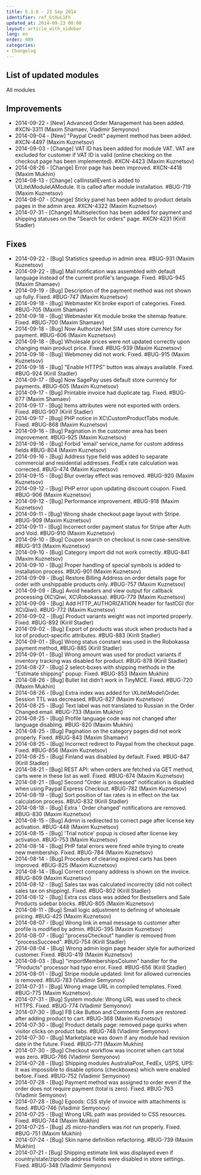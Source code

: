 ```yaml
---
title: 5.1.6 - 23 Sep 2014
identifier: ref_GtXuL1Fh
updated_at: 2014-09-23 00:00
layout: article_with_sidebar
lang: en
order: 989
categories:
- Changelog
---
```


## List of updated modules

All modules

## Improvements

*   2014-09-22 - [New] Advanced Order Management has been added. #XCN-3311 (Maxim Shamaev, Vladimir Semyonov)
*   2014-09-04 - [New] "Paypal Credit" payment method has been added. #XCN-4497 (Maxim Kuznetsov)
*   2014-09-03 - [Change] VAT ID has been added for module VAT. VAT are excluded for customer if VAT ID is valid (online checking on the checkout page has been implemented). #XCN-4423 (Maxim Kuznetsov)
*   2014-08-26 - [Change] Error page has been improved. #XCN-4418 (Maxim Mukhin)
*   2014-08-13 - [Change] callInstallEvent is added to \XLite\Module\AModule. It is called after module installation. #BUG-719 (Maxim Kuznetsov)
*   2014-08-07 - [Change] Sticky panel has been added to product details pages in the admin area. #XCN-4322 (Maxim Kuznetsov)
*   2014-07-31 - [Change] Multiselection has been added for payment and shipping statuses on the "Search for orders" page. #XCN-4231 (Kirill Stadler)

## Fixes

*   2014-09-22 - [Bug] Statistics speedup in admin area. #BUG-931 (Maxim Kuznetsov)
*   2014-09-22 - [Bug] Mail notification was assembled with default language instead of the current profile's language. Fixed. #BUG-945 (Maxim Shamaev)
*   2014-09-19 - [Bug] Description of the payment method was not shown up fully. Fixed. #BUG-747 (Maxim Kuznetsov)
*   2014-09-18 - [Bug] Webmaster Kit broke export of categories. Fixed. #BUG-705 (Maxim Shamaev)
*   2014-09-18 - [Bug] Webmaster Kit module broke the sitemap feature. Fixed. #BUG-700 (Maxim Shamaev)
*   2014-09-18 - [Bug] Now Authorize.Net SIM uses store currency for payment. #BUG-606 (Maxim Kuznetsov)
*   2014-09-18 - [Bug] Wholesale prices were not updated correctly upon changing main product price. Fixed. #BUG-939 (Maxim Kuznetsov)
*   2014-09-18 - [Bug] Webmoney did not work. Fixed. #BUG-915 (Maxim Kuznetsov)
*   2014-09-18 - [Bug] "Enable HTTPS" button was always available. Fixed. #BUG-924 (Kirill Stadler)
*   2014-09-17 - [Bug] Now SagePay uses default store currency for payments. #BUG-605 (Maxim Kuznetsov)
*   2014-09-17 - [Bug] Printable invoice had duplicate <html> tag. Fixed. #BUG-677 (Maxim Shamaev)
*   2014-09-17 - [Bug] Items attributes were not exported with orders. Fixed. #BUG-907 (Kirill Stadler)
*   2014-09-17 - [Bug] PHP notice in XC\CustomProductTabs module. Fixed. #BUG-868 (Maxim Kuznetsov)
*   2014-09-16 - [Bug] Pagination in the customer area has been improvement. #BUG-925 (Maxim Kuznetsov)
*   2014-09-16 - [Bug] Forbid 'email' service_name for custom address fields #BUG-804 (Maxim Kuznetsov)
*   2014-09-16 - [Bug] Address type field was added to separate commercial and residential addresses. FedEx rate calculation was corrected. #BUG-474 (Maxim Kuznetsov)
*   2014-09-15 - [Bug] Blur overlay effect was removed. #BUG-920 (Maxim Kuznetsov)
*   2014-09-12 - [Bug] PHP error upon updating discount coupon. Fixed. #BUG-906 (Maxim Kuznetsov)
*   2014-09-12 - [Bug] Performance improvement. #BUG-918 (Maxim Kuznetsov)
*   2014-09-11 - [Bug] Wrong shade checkout page layout with Stripe. #BUG-909 (Maxim Kuznetsov)
*   2014-09-11 - [Bug] Incorrect order payment status for Stripe after Auth and Void. #BUG-910 (Maxim Kuznetsov)
*   2014-09-10 - [Bug] Coupon search on checkout is now case-sensitive. #BUG-913 (Maxim Kuznetsov)
*   2014-09-10 - [Bug] Category import did not work correctly. #BUG-841 (Maxim Kuznetsov)
*   2014-09-10 - [Bug] Proper handling of special symbols is added to installation process. #BUG-901 (Maxim Kuznetsov)
*   2014-09-09 - [Bug] Restore Billing Address on order details page for order with unshippable products only. #BUG-757 (Maxim Kuznetsov)
*   2014-09-09 - [Bug] Avoid headers and view output for callback processing (XC\Qiwi, XC\Robokassa). #BUG-779 (Maxim Kuznetsov)
*   2014-09-09 - [Bug] Add HTTP_AUTHORIZATION header for fastCGI (for XC\Qiwi). #BUG-772 (Maxim Kuznetsov)
*   2014-09-02 - [Bug] Product variants weight was not imported properly. Fixed. #BUG-892 (Kirill Stadler)
*   2014-09-02 - [Bug] Export of products was stuck when products had a lot of product-specific attributes. #BUG-883 (Kirill Stadler)
*   2014-09-01 - [Bug] Wrong status constant was used in the Robokassa payment method, #BUG-885 (Kirill Stadler)
*   2014-09-01 - [Bug] Wrong amount was used for product variants if inventory tracking was disabled for product. #BUG-878 (Kirill Stadler)
*   2014-08-27 - [Bug] 2 select-boxes with shipping methods in the "Estimate shipping" popup. Fixed. #BUG-853 (Maxim Mukhin)
*   2014-08-26 - [Bug] Bullet list didn't work in TinyMCE. Fixed. #BUG-720 (Maxim Mukhin)
*   2014-08-26 - [Bug] Extra index was added for \XLite\Model\Order. Session TTL was decreased. #BUG-827 (Maxim Kuznetsov)
*   2014-08-25 - [Bug] Text label was not translated to Russian in the Order Changed email. #BUG-733 (Maxim Mukhin)
*   2014-08-25 - [Bug] Profile language code was not changed after language disabling. #BUG-820 (Maxim Mukhin)
*   2014-08-25 - [Bug] Pagination on the category pages did not work properly. Fixed. #BUG-843 (Maxim Shamaev)
*   2014-08-25 - [Bug] Incorrect redirect to Paypal from the checkout page. Fixed. #BUG-856 (Maxim Kuznetsov)
*   2014-08-25 - [Bug] Finland was disabled by default. Fixed. #BUG-847 (Kirill Stadler)
*   2014-08-21 - [Bug] REST API: when orders are fetched via GET method, carts were in these list as well. Fixed. #BUG-674 (Maxim Kuznetsov)
*   2014-08-21 - [Bug] Second "Order is processed" notification is disabled when using Paypal Express Checkout. #BUG-782 (Maxim Kuznetsov)
*   2014-08-19 - [Bug] Sort position of tax rates is in effect on the tax calculation process. #BUG-832 (Kirill Stadler)
*   2014-08-18 - [Bug] Extra ' Order changed' notifications are removed. #BUG-830 (Maxim Kuznetsov)
*   2014-08-15 - [Bug] Admin is redirected to correct page after license key activation. #BUG-448 (Maxim Kuznetsov)
*   2014-08-15 - [Bug] 'Trial notice' popup is closed after license key activation. #BUG-753 (Maxim Kuznetsov)
*   2014-08-14 - [Bug] PHP fatal errors were fired while trying to create new membership. Fixed. #BUG-784 (Maxim Kuznetsov)
*   2014-08-14 - [Bug] Procedure of clearing expired carts has been improved. #BUG-825 (Maxim Kuznetsov)
*   2014-08-14 - [Bug] Correct company address is shown on the invoice. #BUG-809 (Maxim Kuznetsov)
*   2014-08-12 - [Bug] Sales tax was calculated incorrectly (did not collect sales tax on shipping). Fixed. #BUG-802 (Kirill Stadler)
*   2014-08-12 - [Bug] Extra css class was added for Bestsellers and Sale Products sidebar blocks. #BUG-805 (Maxim Kuznetsov)
*   2014-08-11 - [Bug] Small logic adjustment to defining of wholesale pricing. #BUG-425 (Maxim Kuznetsov)
*   2014-08-07 - [Bug] Wrong link in email message to customer after profile is modified by admin. #BUG-395 (Maxim Kuznetsov)
*   2014-08-07 - [Bug] "processCheckout" handler is removed from "processSucceed". #BUG-754 (Kirill Stadler)
*   2014-08-04 - [Bug] Wrong admin login page header style for authorized customer. Fixed. #BUG-419 (Maxim Kuznetsov)
*   2014-08-03 - [Bug] "importMembershipsColumn" handler for the "Products" processor had typo error. Fixed. #BUG-656 (Kirill Stadler)
*   2014-08-01 - [Bug] Stripe module updated: limit for allowed currencies is removed. #BUG-783 (Vladimir Semyonov)
*   2014-07-31 - [Bug] Wrong image URL in compiled templates. Fixed. #BUG-775 (Maxim Kuznetsov)
*   2014-07-31 - [Bug] System module: Wrong URL was used to check HTTPS. Fixed. #BUG-774 (Vladimir Semyonov)
*   2014-07-30 - [Bug] FB Like Button and Comments Form are restored after adding product to cart. #BUG-368 (Maxim Kuznetsov)
*   2014-07-30 - [Bug] Product details page: removed page quirks when visitor clicks on product tabs. #BUG-748 (Vladimir Semyonov)
*   2014-07-30 - [Bug] Marketplace was down if any module had revision date in the future. Fixed. #BUG-771 (Maxim Mukhin)
*   2014-07-30 - [Bug] Checkout workflow was incorret when cart total was zero. #BUG-766 (Vladimir Semyonov)
*   2014-07-28 - [Bug] Shipping modules AustraliaPost, FedEx, USPS, UPS: It was impossible to disable options (checkboxes) which were enabled before. Fixed. #BUG-752 (Vladimir Semyonov)
*   2014-07-28 - [Bug] Payment method was assigned to order even if the order does not require payment (total is zero). Fixed. #BUG-763 (Vladimir Semyonov)
*   2014-07-28 - [Bug] Egoods: CSS style of invoice with attachments is fixed. #BUG-746 (Vladimir Semyonov)
*   2014-07-25 - [Bug] Wrong URL path was provided to CSS resources. Fixed. #BUG-744 (Maxim Mukhin)
*   2014-07-25 - [Bug] JS micro-handlers was not run properly. Fixed. #BUG-751 (Maxim Mukhin)
*   2014-07-24 - [Bug] Skin name definition refactoring. #BUG-739 (Maxim Mukhin)
*   2014-07-21 - [Bug] Shipping estimate link was displayed even if country/state/zipcode address fields were disabled in store settings. Fixed. #BUG-348 (Vladimir Semyonov)